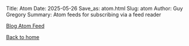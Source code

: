 Title: Atom
Date: 2025-05-26
Save_as: atom.html
Slug: atom
Author: Guy Gregory
Summary: Atom feeds for subscribing via a feed reader

[Blog Atom Feed](/feeds/blog.atom.xml)

[Back to home](/)
